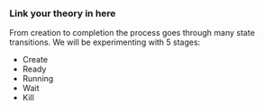 ### Link your theory in here

From creation to completion the process goes through many state transitions.
We will be experimenting with 5 stages:
* Create
* Ready
* Running
* Wait
* Kill

###
